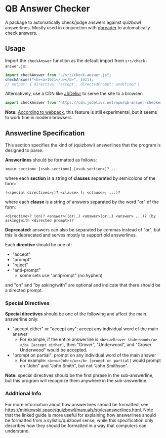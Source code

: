 # QB Answer Checker

A package to automatically check/judge answers against quizbowl answerlines.
Mostly used in conjunction with [qbreader](https://www.qbreader.org/) to automatically check answers.

## Usage

Import the `checkAnswer` function as the default import from `src/check-answer.js`:

```js
import checkAnswer from "./src/check-answer.js";
checkAnswer("<b><u>1921</u></b>", 1921);
// output: { directive: 'accept', directedPrompt: undefined }
```

Alternatively, use a CDN like [JSDelivr](https://www.jsdelivr.com/) to serve the site to a browser:

```js
import checkAnswer from "https://cdn.jsdelivr.net/npm/qb-answer-checker/dist/main.mjs";
```

**Note:** [According to webpack](https://webpack.js.org/configuration/output/#module-definition-systems), this feature is still experimental, but it seems to work fine in modern browsers.

## Answerline Specification

This section specifies the kind of (quizbowl) answerlines that the program is designed to parse.

**Answerlines** should be formatted as follows:

```
<main section> [<sub-section>] [<sub-section>]? ...
```

where each **section** is a string of **clauses** separated by semicolons of the form:

```
(<special directives>;)? <clause> (; <clause>; ...)?
```

where each **clause** is a string of answers separated by the word "or" of the form:

```
<directive>? (on)? <answer>((or|,) <answer>(or|,) <answer> ...)? (by asking|with <directed prompt>)?
```

**Deprecated:** answers can also be separated by commas instead of "or", but this is deprecated and serves mostly to support old answerlines.

Each **directive** should be one of:

- "accept"
- "prompt"
- "reject"
- "anti-prompt"
  - some sets use "antiprompt" (no hyphen)

and "on" and "by asking/with" are optional and indicate that there should be a directed prompt.

### Special Directives

**Special directives** should be one of the following and affect the main answerline only:

- "accept either" or "accept any": accept any individual word of the main answer
  - For example, if the entire answerline is `<b><u>Grover Underwood</u></b> [accept either]`, then "Grover", "Underwood", and "Grover Underwood" would be accepted.
- "prompt on partial": prompt on any individual word of the main answer
  - For example: `<b><u>John</u></b> [prompt on partial]` would prompt on "John" and "John Smith", but not "John Smithson".

**Note:** special directives should be the first phrase in the sub-answerline, but this program will recognize them anywhere in the sub-answerline.

### Additional Info

For more information about how answerlines should be formatted, see <https://minkowski.space/quizbowl/manuals/style/answerlines.html>.
Note that the linked guide is more useful for explaining how answerlines should be formatted from a sylistic/quizbowl sense, while this specification only describes how they should be formatted in a way that computers can understand.
